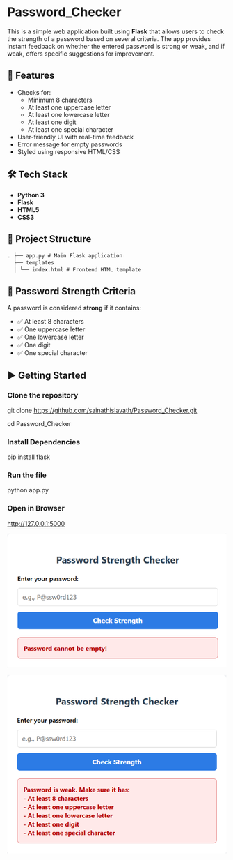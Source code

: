 # Password_Checker

This is a simple web application built using **Flask** that allows users to check the strength of a password based on several criteria. The app provides instant feedback on whether the entered password is strong or weak, and if weak, offers specific suggestions for improvement.

## 🚀 Features

- Checks for:
  - Minimum 8 characters
  - At least one uppercase letter
  - At least one lowercase letter
  - At least one digit
  - At least one special character
- User-friendly UI with real-time feedback
- Error message for empty passwords
- Styled using responsive HTML/CSS

## 🛠️ Tech Stack

- **Python 3**
- **Flask**
- **HTML5**
- **CSS3**

## 📁 Project Structure
```
. ├── app.py # Main Flask application 
  ├── templates 
  │ └── index.html # Frontend HTML template

```
## 🧪 Password Strength Criteria

A password is considered **strong** if it contains:

- ✅ At least 8 characters  
- ✅ One uppercase letter  
- ✅ One lowercase letter  
- ✅ One digit  
- ✅ One special character

## ▶️ Getting Started

### Clone the repository

git clone https://github.com/sainathislavath/Password_Checker.git

cd Password_Checker

### Install Dependencies

pip install flask

### Run the file

python app.py

### Open in Browser

http://127.0.0.1:5000

![alt Password Checker](image-1.png)

![alt Password Checker](image.png)